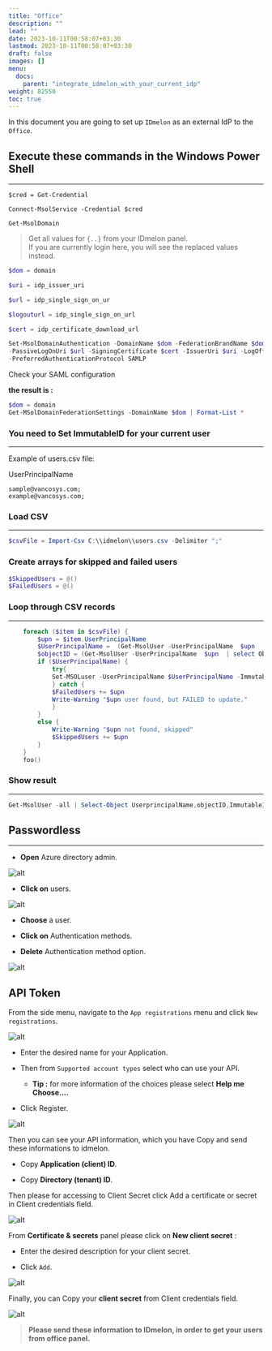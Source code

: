 ```yaml
---
title: "Office"
description: ""
lead: ""
date: 2023-10-11T00:58:07+03:30
lastmod: 2023-10-11T00:58:07+03:30
draft: false
images: []
menu:
  docs:
    parent: "integrate_idmelon_with_your_current_idp"
weight: 82550
toc: true
---
```


In this document you are going to set up `IDmelon` as an external IdP to the `Office`.  

## Execute these commands in the Windows Power Shell  

---

`$cred = Get-Credential`  

`Connect-MsolService -Credential $cred`  

`Get-MsolDomain`  

> Get all values for `{..}` from your IDmelon panel.  
> If you are currently login here, you will see the replaced values instead.  

```powershell
$dom = domain

$uri = idp_issuer_uri

$url = idp_single_sign_on_ur

$logouturl = idp_single_sign_on_url

$cert = idp_certificate_download_url
```

```powershell
Set-MsolDomainAuthentication -DomainName $dom -FederationBrandName $dom -Authentication Federated
-PassiveLogOnUri $url -SigningCertificate $cert -IssuerUri $uri -LogOffUri $logouturl
-PreferredAuthenticationProtocol SAMLP
```

Check your SAML configuration  

**the result is :**  

```powershell
$dom = domain
Get-MSolDomainFederationSettings -DomainName $dom | Format-List *
```

### You need to Set ImmutableID for your current user  

---

Example of users.csv file:  

UserPrincipalName  

```csv
sample@vancosys.com;
example@vancosys.com;
```

### Load CSV  

---

```powershell
$csvFile = Import-Csv C:\\idmelon\\users.csv -Delimiter ";"
```

### Create arrays for skipped and failed users  

```powershell
$SkippedUsers = @()
$FailedUsers = @()
```

### Loop through CSV records  

---

```powershell
    foreach ($item in $csvFile) {
        $upn = $item.UserPrincipalName
        $UserPrincipalName =  (Get-MsolUser -UserPrincipalName  $upn  | select UserPrincipalName).UserPrincipalName
        $objectID = (Get-MsolUser -UserPrincipalName  $upn  | select ObjectId).ObjectId.Guid
        if ($UserPrincipalName) {
            try{
            Set-MSOLuser -UserPrincipalName $UserPrincipalName -ImmutableID $objectID
            } catch {
            $FailedUsers += $upn
            Write-Warning "$upn user found, but FAILED to update."
            }
        }
        else {
            Write-Warning "$upn not found, skipped"
            $SkippedUsers += $upn
        }
    }
    foo()
```

### Show result  

---

```powershell
Get-MsolUser -all | Select-Object UserprincipalName,objectID,ImmutableID
```

## Passwordless  

---

- **Open** Azure directory admin.  

![alt](/images/vendor/sso/office_passless.png)  

- **Click on** users.  

![alt](/images/vendor/sso/office_passless1.png)  

- **Choose** a user.  

- **Click on** Authentication methods.  

- **Delete** Authentication method option.  

![alt](/images/vendor/sso/office_passless2.png)  

## API Token  

From the side menu, navigate to the `App registrations` menu and click `New registrations`.  

![alt](/images/vendor/sso/office_token_01.png)  

- Enter the desired name for your Application.  

- Then from `Supported account types` select who can use your API.  

  - **Tip :** for more information of the choices please select **Help me Choose....**  

- Click Register.  

![alt](/images/vendor/sso/office_token_02.png)  

Then you can see your API information, which you have Copy and send these informations to idmelon.  

- Copy **Application (client) ID**.  

- Copy **Directory (tenant) ID**.  

Then please for accessing to Client Secret click Add a certificate or secret in Client credentials field.  

![alt](/images/vendor/sso/office_token_03.png)  

From **Certificate & secrets** panel please click on **New client secret** :  

- Enter the desired description for your client secret.  

- Click `Add`.  

![alt](/images/vendor/sso/office_token_04.png)  

Finally, you can Copy your **client secret** from Client credentials field.  

![alt](/images/vendor/sso/office_token_05.png)  

> **Please send these information to IDmelon, in order to get your users from office panel.**  

